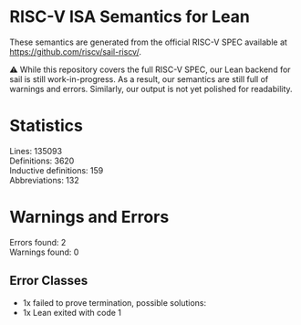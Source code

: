 # RISC-V ISA Semantics for Lean

These semantics are generated from the official RISC-V SPEC available at
https://github.com/riscv/sail-riscv/.

⚠️ While this repository covers the full RISC-V SPEC, our Lean backend for sail
is still work-in-progress. As a result, our semantics are still full of warnings
and errors. Similarly, our output is not yet polished for readability.
# Statistics

Lines: 135093  
Definitions: 3620  
Inductive definitions: 159  
Abbreviations: 132  

# Warnings and Errors

Errors found: 2  
Warnings found: 0  

## Error Classes

- 1x failed to prove termination, possible solutions:
- 1x Lean exited with code 1
